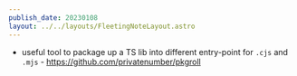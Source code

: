 ```yaml
---
publish_date: 20230108    
layout: ../../layouts/FleetingNoteLayout.astro
---
```

- useful tool to package up a TS lib into different  entry-point for `.cjs` and `.mjs` - https://github.com/privatenumber/pkgroll